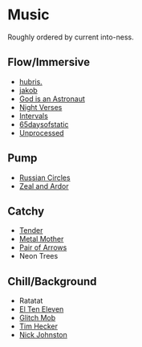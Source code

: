 # Music

Roughly ordered by current into-ness.  

## Flow/Immersive

- [hubris.](https://hubrisband.bandcamp.com/)
- [jakob](https://jakob.bandcamp.com/)
- [God is an Astronaut](https://www.youtube.com/watch?v=yhXHH2sZlQU)
- [Night
   Verses](https://nightverses.bandcamp.com/album/from-the-gallery-of-sleep)
- [Intervals](https://intervalsmusic.bandcamp.com/album/the-way-forward)
- [65daysofstatic](https://birdsrobe.bandcamp.com/album/wild-light)
- [Unprocessed](https://unprocessed.bandcamp.com/album/covenant)

## Pump

- [Russian Circles](https://russiancircles.bandcamp.com/)
- [Zeal and Ardor](https://zealandardor.bandcamp.com/)

## Catchy

- [Tender](https://tender.bandcamp.com/)
- [Metal Mother](https://metalmother.bandcamp.com/)
- [Pair of Arrows](https://pairofarrows.bandcamp.com/)
- Neon Trees

## Chill/Background

- Ratatat
- [El Ten Eleven](https://fakerecordlabel.bandcamp.com/album/el-ten-eleven-album)
- [Glitch Mob](https://theglitchmob.bandcamp.com/)
- [Tim Hecker](https://timhecker.bandcamp.com/)
- [Nick Johnston](https://www.youtube.com/watch?v=MfiNRE6IZJM)


